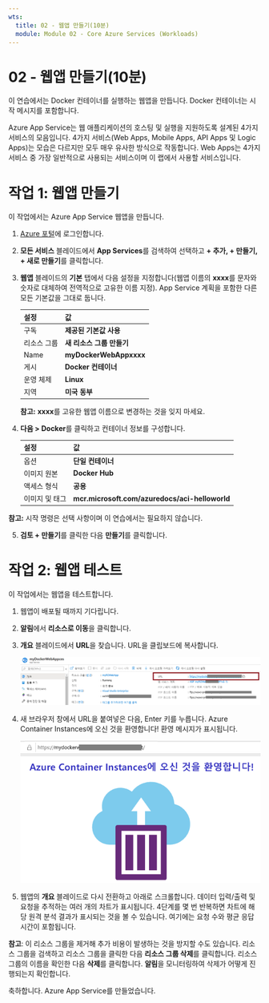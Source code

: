 ```yaml
---
wts:
  title: 02 - 웹앱 만들기(10분)
  module: Module 02 - Core Azure Services (Workloads)
---
```

# <a name="02---create-a-web-app-10-min"></a>02 - 웹앱 만들기(10분)

이 연습에서는 Docker 컨테이너를 실행하는 웹앱을 만듭니다. Docker 컨테이너는 시작 메시지를 포함합니다. 

Azure App Service는 웹 애플리케이션의 호스팅 및 실행을 지원하도록 설계된 4가지 서비스의 모음입니다. 4가지 서비스(Web Apps, Mobile Apps, API Apps 및 Logic Apps)는 모습은 다르지만 모두 매우 유사한 방식으로 작동합니다. Web Apps는 4가지 서비스 중 가장 일반적으로 사용되는 서비스이며 이 랩에서 사용할 서비스입니다.

# <a name="task-1-create-a-web-app"></a>작업 1: 웹앱 만들기 

이 작업에서는 Azure App Service 웹앱을 만듭니다. 

1. [Azure 포털](http://portal.azure.com/)에 로그인합니다. 

2. **모든 서비스** 블레이드에서 **App Services**를 검색하여 선택하고 **+ 추가, + 만들기, + 새로 만들기**를 클릭합니다.

3. **웹앱** 블레이드의 **기본** 탭에서 다음 설정을 지정합니다(웹앱 이름의 **xxxx**를 문자와 숫자로 대체하여 전역적으로 고유한 이름 지정). App Service 계획을 포함한 다른 모든 기본값을 그대로 둡니다. 

    | 설정 | 값 |
    | -- | -- |
    | 구독 | **제공된 기본값 사용** |
    | 리소스 그룹 | **새 리소스 그룹 만들기**|
    | Name | **myDockerWebAppxxxx** |
    | 게시 | **Docker 컨테이너** |
    | 운영 체제 | **Linux** |
    | 지역 | **미국 동부** |
    
    **참고:** **xxxx**를 고유한 웹앱 이름으로 변경하는 것을 잊지 마세요.

4. **다음 > Docker**를 클릭하고 컨테이너 정보를 구성합니다.  

    | 설정 | 값 |
    | -- | -- |
    | 옵션 | **단일 컨테이너** |
    | 이미지 원본 | **Docker Hub** |
    | 액세스 형식 | **공용** |
    | 이미지 및 태그 | **mcr.microsoft.com/azuredocs/aci-helloworld** |
    
 **참고:** 시작 명령은 선택 사항이며 이 연습에서는 필요하지 않습니다.

5. **검토 + 만들기**를 클릭한 다음 **만들기**를 클릭합니다. 

# <a name="task-2-test-the-web-app"></a>작업 2: 웹앱 테스트

이 작업에서는 웹앱을 테스트합니다.

1. 웹앱이 배포될 때까지 기다립니다.

2. **알림**에서 **리소스로 이동**을 클릭합니다. 

3. **개요** 블레이드에서 **URL**을 찾습니다. URL을 클립보드에 복사합니다.

    ![웹앱 속성 블레이드의 스크린샷. URL이 강조 표시되어 있음.](../images/0801.png)

4. 새 브라우저 창에서 URL을 붙여넣은 다음, Enter 키를 누릅니다. Azure Container Instances에 오신 것을 환영합니다! 환영 메시지가 표시됩니다.

    ![Azure Container Instance 시작 페이지의 스크린샷.](../images/0802.png)

5. 웹앱의 **개요** 블레이드로 다시 전환하고 아래로 스크롤합니다. 데이터 입력/출력 및 요청을 추적하는 여러 개의 차트가 표시됩니다. 4단계를 몇 번 반복하면 차트에 해당 원격 분석 결과가 표시되는 것을 볼 수 있습니다. 여기에는 요청 수와 평균 응답 시간이 포함됩니다. 

**참고**: 이 리소스 그룹을 제거해 추가 비용이 발생하는 것을 방지할 수도 있습니다. 리소스 그룹을 검색하고 리소스 그룹을 클릭한 다음 **리소스 그룹 삭제**를 클릭합니다. 리소스 그룹의 이름을 확인한 다음 **삭제**를 클릭합니다. **알림**을 모니터링하여 삭제가 어떻게 진행되는지 확인합니다.

축하합니다. Azure App Service를 만들었습니다.
